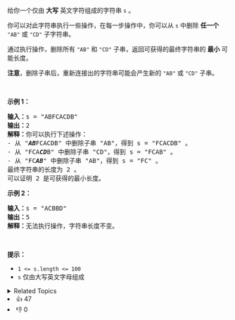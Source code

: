 <p>给你一个仅由 <strong>大写</strong> 英文字符组成的字符串 <code>s</code> 。</p>

<p>你可以对此字符串执行一些操作，在每一步操作中，你可以从 <code>s</code> 中删除 <strong>任一个</strong> <code>"AB"</code> 或 <code>"CD"</code> 子字符串。</p>

<p>通过执行操作，删除所有&nbsp;<code>"AB"</code> 和 <code>"CD"</code> 子串，返回可获得的最终字符串的 <strong>最小</strong> 可能长度。</p>

<p><strong>注意</strong>，删除子串后，重新连接出的字符串可能会产生新的&nbsp;<code>"AB"</code> 或 <code>"CD"</code> 子串。</p>

<p>&nbsp;</p>

<p><strong>示例 1：</strong></p>

<pre>
<strong>输入：</strong>s = "ABFCACDB"
<strong>输出：</strong>2
<strong>解释：</strong>你可以执行下述操作：
- 从 "<em><strong>AB</strong></em>FCACDB" 中删除子串 "AB"，得到 s = "FCACDB" 。
- 从 "FCA<em><strong>CD</strong></em>B" 中删除子串 "CD"，得到 s = "FCAB" 。
- 从 "FC<strong><em>AB</em></strong>" 中删除子串 "AB"，得到 s = "FC" 。
最终字符串的长度为 2 。
可以证明 2 是可获得的最小长度。</pre>

<p><strong>示例 2：</strong></p>

<pre>
<strong>输入：</strong>s = "ACBBD"
<strong>输出：</strong>5
<strong>解释：</strong>无法执行操作，字符串长度不变。
</pre>

<p>&nbsp;</p>

<p><strong>提示：</strong></p>

<ul> 
 <li><code>1 &lt;= s.length &lt;= 100</code></li> 
 <li><code>s</code> 仅由大写英文字母组成</li> 
</ul>

<div><details><summary>Related Topics</summary><div><li>栈</li><li>字符串</li><li>模拟</li></div></details></div>
<div><li>👍 47</li><li>👎 0</li></div>